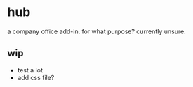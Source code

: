 # hub
a company office add-in.
for what purpose?
currently unsure.
## wip
- test a lot
- add css file?